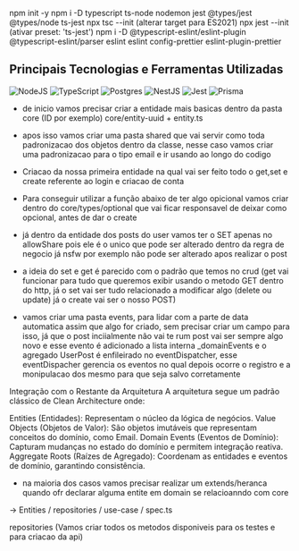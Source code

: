 npm init -y
npm i -D typescript ts-node nodemon jest @types/jest @types/node ts-jest
npx tsc --init (alterar target para ES2021)
npx jest --init (ativar preset: 'ts-jest')
npm i -D @typescript-eslint/eslint-plugin @typescript-eslint/parser eslint eslint config-prettier eslint-plugin-prettier

## Principais Tecnologias e Ferramentas Utilizadas

![NodeJS](https://img.shields.io/badge/node.js-6DA55F?style=for-the-badge&logo=node.js&logoColor=white)
![TypeScript](https://img.shields.io/badge/typescript-%23007ACC.svg?style=for-the-badge&logo=typescript&logoColor=white)
![Postgres](https://img.shields.io/badge/postgres-%23316192.svg?style=for-the-badge&logo=postgresql&logoColor=white)
![NestJS](https://img.shields.io/badge/nestjs-%23E0234E.svg?style=for-the-badge&logo=nestjs&logoColor=white)
![Jest](https://img.shields.io/badge/-jest-%23C21325?style=for-the-badge&logo=jest&logoColor=white)
![Prisma](https://img.shields.io/badge/Prisma-3982CE?style=for-the-badge&logo=Prisma&logoColor=white)

- de inicio vamos precisar criar a entidade mais basicas dentro da pasta core (ID por exemplo) core/entity-uuid + entity.ts

- apos isso vamos criar uma pasta shared que vai servir como toda padronizacao dos objetos dentro da classe, nesse caso vamos criar uma padronizacao para o tipo email e ir usando ao longo do codigo

- Criacao da nossa primeira entidade na qual vai ser feito todo o get,set e create referente ao login e criacao de conta

- Para conseguir utilizar a função abaixo de ter algo opicional vamos criar dentro do core/types/optional que vai ficar responsavel de deixar como opcional, antes de dar o create

- já dentro da entidade dos posts do user vamos ter o SET apenas no allowShare pois ele é o unico que pode ser alterado dentro da regra de negocio já nsfw por exemplo não pode ser alterado apos realizar o post

- a ideia do set e get é parecido com o padrão que temos no crud (get vai funcionar para tudo que queremos exibir usando o metodo GET dentro do http, já o set vai ser tudo relacionado a modificar algo (delete ou update) já o create vai ser o nosso POST)

- vamos criar uma pasta events, para lidar com a parte de data automatica assim que algo for criado, sem precisar criar um campo para isso, já que o post inciialmente não vai te rum post vai ser sempre algo novo e esse evento é adicionado a lista interna _domainEvents e o agregado UserPost é enfileirado no eventDispatcher, esse eventDispacher gerencia os eventos no qual depois ocorre o registro e a monipulacao dos mesmo  para que seja salvo corretamente

Integração com o Restante da Arquitetura
A arquitetura segue um padrão clássico de Clean Architecture onde:

Entities (Entidades): Representam o núcleo da lógica de negócios.
Value Objects (Objetos de Valor): São objetos imutáveis que representam conceitos do domínio, como Email.
Domain Events (Eventos de Domínio): Capturam mudanças no estado do domínio e permitem integração reativa.
Aggregate Roots (Raízes de Agregado): Coordenam as entidades e eventos de domínio, garantindo consistência.

- na maioria dos casos vamos precisar realizar um extends/heranca quando ofr declarar alguma entite em domain se relacioanndo com core

-> Entities / repositories / use-case / spec.ts

repositories (Vamos criar todos os metodos disponiveis para os testes e para criacao da api)

